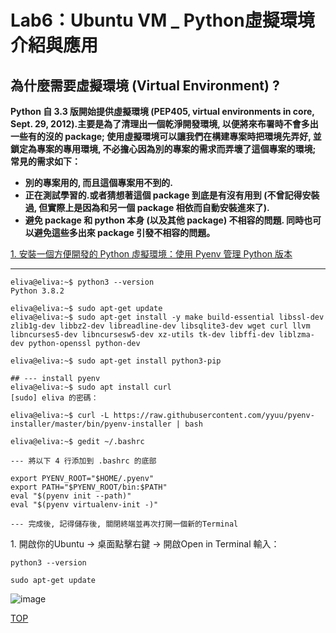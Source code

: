 <a name="111"/>

# Lab6：Ubuntu VM _ Python虛擬環境介紹與應用

## 為什麼需要虛擬環境 (Virtual Environment) ?
**Python 自 3.3 版開始提供虛擬環境 (PEP405, virtual environments in core, Sept. 29, 2012).主要是為了清理出一個乾淨開發環境, 以便將來布署時不會多出一些有的沒的 package; 使用虛擬環境可以讓我們在構建專案時把環境先弄好, 並鎖定為專案的專用環境, 不必擔心因為別的專案的需求而弄壞了這個專案的環境; 常見的需求如下：**

- **別的專案用的, 而且這個專案用不到的.**
- **正在測試學習的.或者猜想著這個 package 到底是有沒有用到 (不曾記得安裝過, 但實際上是因為和另一個 package 相依而自動安裝進來了).**
- **避免 package 和 python 本身 (以及其他 package) 不相容的問題. 同時也可以避免這些多出來 package 引發不相容的問題。**


[1. 安裝一個方便開發的 Python 虛擬環境：使用 Pyenv 管理 Python 版本](#222)

---

``` ## Install Python packages (About 10 minutes)
eliva@eliva:~$ python3 --version
Python 3.8.2

eliva@eliva:~$ sudo apt-get update
eliva@eliva:~$ sudo apt-get install -y make build-essential libssl-dev zlib1g-dev libbz2-dev libreadline-dev libsqlite3-dev wget curl llvm libncurses5-dev libncursesw5-dev xz-utils tk-dev libffi-dev liblzma-dev python-openssl python-dev

eliva@eliva:~$ sudo apt-get install python3-pip

## --- install pyenv
eliva@eliva:~$ sudo apt install curl 
[sudo] eliva 的密碼： 

eliva@eliva:~$ curl -L https://raw.githubusercontent.com/yyuu/pyenv-installer/master/bin/pyenv-installer | bash

eliva@eliva:~$ gedit ~/.bashrc

--- 將以下 4 行添加到 .bashrc 的底部

export PYENV_ROOT="$HOME/.pyenv"
export PATH="$PYENV_ROOT/bin:$PATH"
eval "$(pyenv init --path)"
eval "$(pyenv virtualenv-init -)"

--- 完成後, 記得儲存後, 關閉終端並再次打開一個新的Terminal
```

<a name="222"/>
1. 開啟你的Ubuntu → 桌面點擊右鍵 → 開啟Open in Terminal
輸入：

`python3 --version`

`sudo apt-get update`

![image](https://github.com/ElivaSong/ES-Fall2023/assets/126373882/d3e4273e-4f38-47eb-a78b-09fe18fcbb37)







[TOP](#111)
